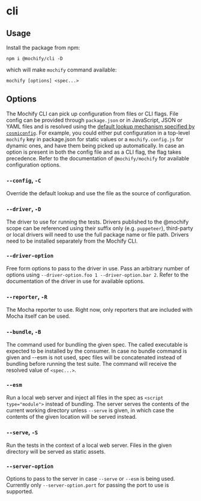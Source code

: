 # cli

## Usage

Install the package from npm:

```
npm i @mochify/cli -D
```

which will make `mochify` command available:

```
mochify [options] <spec...>
```

## Options

The Mochify CLI can pick up configuration from files or CLI flags.
File config can be provided through `package.json` or in JavaScript, JSON or YAML files and is resolved using the [default lookup mechanism specified by `cosmiconfig`][cosmiconfig].
For example, you could either put configuration in a top-level `mochify` key in package.json for static values or a `mochify.config.js` for dynamic ones, and have them being picked up automatically.
In case an option is present in both the config file and as a CLI flag, the flag takes precedence.
Refer to the documentation of `@mochify/mochify` for available configuration options.

[cosmiconfig]: https://github.com/davidtheclark/cosmiconfig#explorersearch

### `--config`, `-C`

Override the default lookup and use the file as the source of configuration.

### `--driver`, `-D`

The driver to use for running the tests.
Drivers published to the @mochify scope can be referenced using their suffix only (e.g. `puppeteer`), third-party or local drivers will need to use the full package name or file path.
Drivers need to be installed separately from the Mochify CLI.

### `--driver-option`

Free form options to pass to the driver in use. Pass an arbitrary number of options using `--driver-option.foo 1 --driver-option.bar 2`. Refer to the documentation of the driver in use for available options.

### `--reporter`, `-R`

The Mocha reporter to use.
Right now, only reporters that are included with Mocha itself can be used.

### `--bundle`, `-B`

The command used for bundling the given spec.
The called executable is expected to be installed by the consumer.
In case no bundle command is given and --esm is not used, spec files will be concatenated instead of bundling before running the test suite.
The command will receive the resolved value of `<spec...>`.

### `--esm`

Run a local web server and inject all files in the spec as `<script type="module">` instead of bundling.
The server serves the contents of the current working directory unless `--serve` is given, in which case the contents of the given location will be served instead.

### `--serve`, `-S`

Run the tests in the context of a local web server.
Files in the given directory will be served as static assets.

### `--server-option`

Options to pass to the server in case `--serve` or `--esm` is being used.
Currently only `--server-option.port` for passing the port to use is supported.
